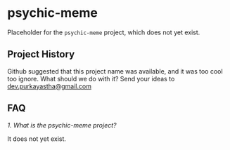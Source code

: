 # psychic-meme

Placeholder for the `psychic-meme` project, which does not yet exist.

## Project History

Github suggested that this project name was available, and it was too cool too ignore. What should we do with it? Send your ideas to dev.purkayastha@gmail.com

## FAQ

*1. What is the psychic-meme project?*

It does not yet exist.
